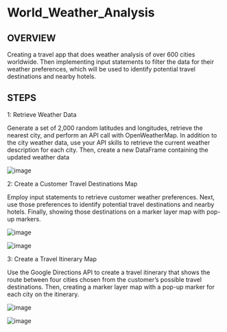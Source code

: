 # World_Weather_Analysis

## OVERVIEW

Creating a travel app that does weather analysis of over 600 cities worldwide. Then implementing input statements to filter the data for their weather preferences, which will be used to identify potential travel destinations and nearby hotels.

## STEPS

1: Retrieve Weather Data

Generate a set of 2,000 random latitudes and longitudes, retrieve the nearest city, and perform an API call with OpenWeatherMap. In addition to the city weather data, use your API skills to retrieve the current weather description for each city. Then, create a new DataFrame containing the updated weather data

![image](https://user-images.githubusercontent.com/105184244/205026123-51b7e06c-6b7a-474d-9a36-cb549b5da8fe.png)

2: Create a Customer Travel Destinations Map

Employ input statements to retrieve customer weather preferences. Next, use those preferences to identify potential travel destinations and nearby hotels. Finally, showing those destinations on a marker layer map with pop-up markers.

![image](https://user-images.githubusercontent.com/105184244/205026505-95eeae6e-0991-4135-b2a0-d6222d3e3e7c.png)

![image](https://user-images.githubusercontent.com/105184244/205026536-86abe3e0-d67e-4e1a-9122-ba25c1358201.png)

3: Create a Travel Itinerary Map

Use the Google Directions API to create a travel itinerary that shows the route between four cities chosen from the customer’s possible travel destinations. Then, creating a marker layer map with a pop-up marker for each city on the itinerary.

![image](https://user-images.githubusercontent.com/105184244/205026714-0bb22da1-342d-4a25-9623-1cedcb66147d.png)

![image](https://user-images.githubusercontent.com/105184244/205026730-f25eb054-6c6e-4784-a5b1-46f1c4fbe401.png)
